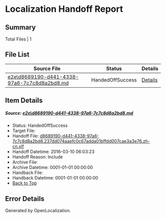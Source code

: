 # <a name='report-top'></a> Localization Handoff Report

## Summary
 Total Files | 1

## File List
 Source File | Status | Details 
 ----------- | ------ | ------- 
 [e2e\d8689190-d441-4338-97a6-7c7c8d8a2bd8.md](https://github.com/OpenLocalizationTest/oltest/blob/0911c4d2db1084d7262e93628b32da6bbde3233d/e2e/d8689190-d441-4338-97a6-7c7c8d8a2bd8.md) | HandedOffSuccess | [Details](#6dfecda88795e7e11a37c04168a52b5fb984222a5)

## Item Details
##### <a name='6dfecda88795e7e11a37c04168a52b5fb984222a5'></a> Source: [e2e\d8689190-d441-4338-97a6-7c7c8d8a2bd8.md](https://github.com/OpenLocalizationTest/oltest/blob/0911c4d2db1084d7262e93628b32da6bbde3233d/e2e/d8689190-d441-4338-97a6-7c7c8d8a2bd8.md)
* Status: HandedOffSuccess
* Target File: 
* Handoff File: [d8689190-d441-4338-97a6-7c7c8d8a2bd8.237dd074aaefc0c67adda01bffdd007cae3a3e76.zh-cn.xlf](https://github.com/OpenLocalizationTestOrg/olhandoff/blob/477409261e04a57804890e5cdc8376154f866629/ol-handoff/OpenLocalizationTestOrg/oltest.zh-cn/xinjiang/ht/d8689190-d441-4338-97a6-7c7c8d8a2bd8.237dd074aaefc0c67adda01bffdd007cae3a3e76.zh-cn.xlf)
* Handoff Datetime: 2016-03-10 06:03:23
* Handoff Reason: Include
* Archive File: 
* Archive Datetime: 0001-01-01 00:00:00
* Handback File: 
* Handback Datetime: 0001-01-01 00:00:00
* [Back to Top](#report-top)


## Error Details

Generated by OpenLocalization.
